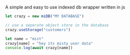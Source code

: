 A simple and easy to use indexed db wrapper written in js

```js
let crazy = new miDB("MY DATABASE")

// use a seperate object store in the database
crazy.useStorage("customers")

let name = "mist"
crazy[name] = "hey its misty user data"
console.log(await crazy[name])
```
